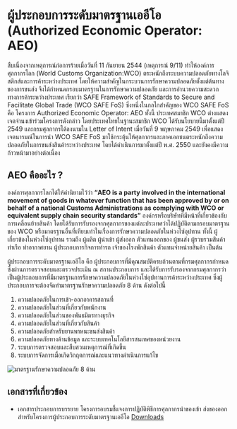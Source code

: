 
ผู้ประกอบการระดับมาตรฐานเออีโอ (Authorized Economic Operator: AEO)
===

สืบเนื่องจากเหตุการณ์ก่อการร้ายเมื่อวันที่ 11 กันยายน 2544 (เหตุการณ์ 9/11) ทำให้องค์การศุลกากรโลก (World Customs Organization:WCO) ตระหนักถึงระบบความปลอดภัยทางโลจิสติกส์และการค้าระหว่างประเทศ โดยให้ความสำคัญในกระบวนการรักษาความปลอดภัยตั้งแต่ต้นทางของการขนส่ง จึงได้กำหนดกรอบมาตรฐานในการรักษาความปลอดภัย และการอำนวยความสะดวกทางการค้าระหว่างประเทศ เรียกว่า SAFE Framework of Standards to Secure and Facilitate Global Trade (WCO SAFE FoS) ซึ่งหนึ่งในกลไกสำคัญของ WCO SAFE FoS คือ โครงการ Authorized Economic Operator: AEO ทั้งนี้ ประเทศสมาชิก WCO ต่างแสดงเจตจำนงเข้าร่วมโครงการดังกล่าว โดยประเทศไทยในฐานะสมาชิก WCO ได้รับนโยบายนี้มาตั้งแต่ปี 2549 และกรมศุลกากรได้ลงนามใน Letter of Intent เมื่อวันที่ 9 พฤษภาคม 2549 เพื่อแสดงเจตนารมณ์ในการนำ WCO SAFE FoS มาใช้กระตุ้นให้ศุลกากรและภาคเอกชนตระหนักถึงความปลอดภัยในการขนส่งสินค้าระหว่างประเทศ โดยได้ดำเนินการมาตั้งแต่ปี พ.ศ. 2550 และยังคงมีความก้าวหน้ามาอย่างต่อเนื่อง
  
## AEO คืออะไร ?

องค์การศุลกากรโลกได้ให้คำนิยามไว้ว่า **“AEO is a party involved in the international movement of goods in whatever function that has been approved by or on behalf of a national Customs Administrations as complying with WCO or equivalent supply chain security standards”** องค์กรหรือบริษัทที่มีหน้าที่เกี่ยวข้องกับการเคลื่อนย้ายสินค้า โดยได้รับการรับรองจากศุลกากรของแต่ละประเทศว่าได้ปฏิบัติตามกรอบมาตรฐานของ WCO หรือมาตรฐานอื่นที่เทียบเท่าในเรื่องการรักษาความปลอดภัยในห่วงโซ่อุปทาน ทั้งนี้ ผู้เกี่ยวข้องในห่วงโซ่อุปทาน รวมถึง ผู้ผลิต ผู้นำเข้า ผู้ส่งออก ตัวแทนออกของ ผู้ขนส่ง ผู้รวบรวมสินค้า ท่าเรือ ท่าอากาศยาน ผู้ประกอบการกิจการท่ารถ เจ้าของโรงพักสินค้า ตัวแทนจำหน่ายสินค้า เป็นต้น

ผู้ประกอบการระดับมาตรฐานเออีโอ คือ ผู้ประกอบการที่มีคุณสมบัติครบถ้วนตามที่กรมศุลกากรกำหนด ซึ่งผ่านการตรวจสอบและตรวจประเมิน ณ สถานประกอบการ และได้รับการรับรองจากกรมศุลกากรว่าเป็นผู้ประกอบการที่มีมาตรฐานการรักษาความปลอดภัยในห่วงโซ่อุปทานการค้าระหว่างประเทศ ซึ่งผู้ประกอบการจะต้องจัดทำมาตรฐานรักษาความปลอดภัย 8 ด้าน ดังต่อไปนี้

1. ความปลอดภัยในการเข้า-ออกอาคารสถานที่
2. ความปลอดภัยในส่วนที่เกี่ยวกับพนักงาน
3. ความปลอดภัยในส่วนของพันธมิตรทางธุรกิจ
4. ความปลอดภัยในส่วนที่เกี่ยวกับสินค้า
5. ความปลอดภัยสำหรับยานพาหนะขนส่งสินค้า
6. ความปลอดภัยทางด้านข้อมูล และระบบเทคโนโลยีสารสนเทศของหน่วยงาน
7. ระบบการตรวจสอบและสืบสวนเหตุการณ์ที่เกิดขึ้น
8. ระบบการจัดการเมื่อเกิดวิกฤตการณ์และแนวทางดำเนินการแก้ไข

![มาตรฐานรักษาความปลอดภัย 8 ด้าน](http://aeo.customs.go.th/data_files/27550f638db1f32374d4c52b235a59bb.jpg)


## เอกสารที่เกี่ยวข้อง
- เอกสารประกอบการบรรยาย โครงการอบรมชี้แจงการปฏิบัติพิธีการศุลกากรนำของเข้า ส่งของออก สำหรับโครงการผู้ประกอบการระดับมาตรฐานเออีโอ [Downloads](https://drive.google.com/file/d/1-o94dmo0yd5dyUis0MoiOvnPERW23PqM/view)

<!--stackedit_data:
eyJoaXN0b3J5IjpbMTQ5MzA5OTMxMiwyMTEzNjI1NjQzLDIwOD
c4NTQ5NzgsNjU5OTM0MDc0LC0xMTYwMzE2NzI5LDczMDk5ODEx
Nl19
-->